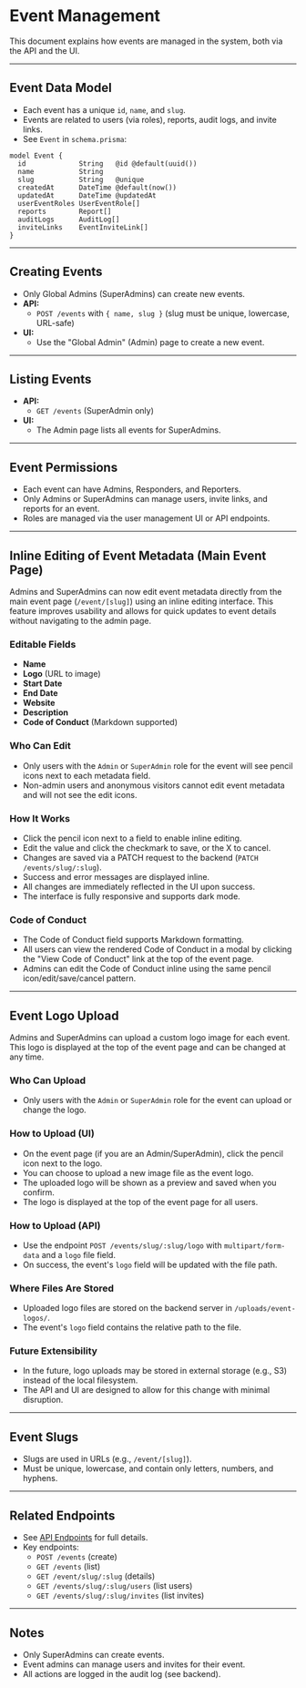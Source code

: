# Event Management

This document explains how events are managed in the system, both via the API and the UI.

---

## Event Data Model
- Each event has a unique `id`, `name`, and `slug`.
- Events are related to users (via roles), reports, audit logs, and invite links.
- See `Event` in `schema.prisma`:

```prisma
model Event {
  id             String   @id @default(uuid())
  name           String
  slug           String   @unique
  createdAt      DateTime @default(now())
  updatedAt      DateTime @updatedAt
  userEventRoles UserEventRole[]
  reports        Report[]
  auditLogs      AuditLog[]
  inviteLinks    EventInviteLink[]
}
```

---

## Creating Events
- Only Global Admins (SuperAdmins) can create new events.
- **API:**
  - `POST /events` with `{ name, slug }` (slug must be unique, lowercase, URL-safe)
- **UI:**
  - Use the "Global Admin" (Admin) page to create a new event.

---

## Listing Events
- **API:**
  - `GET /events` (SuperAdmin only)
- **UI:**
  - The Admin page lists all events for SuperAdmins.

---

## Event Permissions
- Each event can have Admins, Responders, and Reporters.
- Only Admins or SuperAdmins can manage users, invite links, and reports for an event.
- Roles are managed via the user management UI or API endpoints.

---

## Inline Editing of Event Metadata (Main Event Page)

Admins and SuperAdmins can now edit event metadata directly from the main event page (`/event/[slug]`) using an inline editing interface. This feature improves usability and allows for quick updates to event details without navigating to the admin page.

### Editable Fields
- **Name**
- **Logo** (URL to image)
- **Start Date**
- **End Date**
- **Website**
- **Description**
- **Code of Conduct** (Markdown supported)

### Who Can Edit
- Only users with the `Admin` or `SuperAdmin` role for the event will see pencil icons next to each metadata field.
- Non-admin users and anonymous visitors cannot edit event metadata and will not see the edit icons.

### How It Works
- Click the pencil icon next to a field to enable inline editing.
- Edit the value and click the checkmark to save, or the X to cancel.
- Changes are saved via a PATCH request to the backend (`PATCH /events/slug/:slug`).
- Success and error messages are displayed inline.
- All changes are immediately reflected in the UI upon success.
- The interface is fully responsive and supports dark mode.

### Code of Conduct
- The Code of Conduct field supports Markdown formatting.
- All users can view the rendered Code of Conduct in a modal by clicking the "View Code of Conduct" link at the top of the event page.
- Admins can edit the Code of Conduct inline using the same pencil icon/edit/save/cancel pattern.

---

## Event Logo Upload

Admins and SuperAdmins can upload a custom logo image for each event. This logo is displayed at the top of the event page and can be changed at any time.

### Who Can Upload
- Only users with the `Admin` or `SuperAdmin` role for the event can upload or change the logo.

### How to Upload (UI)
- On the event page (if you are an Admin/SuperAdmin), click the pencil icon next to the logo.
- You can choose to upload a new image file as the event logo.
- The uploaded logo will be shown as a preview and saved when you confirm.
- The logo is displayed at the top of the event page for all users.

### How to Upload (API)
- Use the endpoint `POST /events/slug/:slug/logo` with `multipart/form-data` and a `logo` file field.
- On success, the event's `logo` field will be updated with the file path.

### Where Files Are Stored
- Uploaded logo files are stored on the backend server in `/uploads/event-logos/`.
- The event's `logo` field contains the relative path to the file.

### Future Extensibility
- In the future, logo uploads may be stored in external storage (e.g., S3) instead of the local filesystem.
- The API and UI are designed to allow for this change with minimal disruption.

---

## Event Slugs
- Slugs are used in URLs (e.g., `/event/[slug]`).
- Must be unique, lowercase, and contain only letters, numbers, and hyphens.

---

## Related Endpoints
- See [API Endpoints](./api-endpoints.md) for full details.
- Key endpoints:
  - `POST /events` (create)
  - `GET /events` (list)
  - `GET /event/slug/:slug` (details)
  - `GET /events/slug/:slug/users` (list users)
  - `GET /events/slug/:slug/invites` (list invites)

---

## Notes
- Only SuperAdmins can create events.
- Event admins can manage users and invites for their event.
- All actions are logged in the audit log (see backend). 